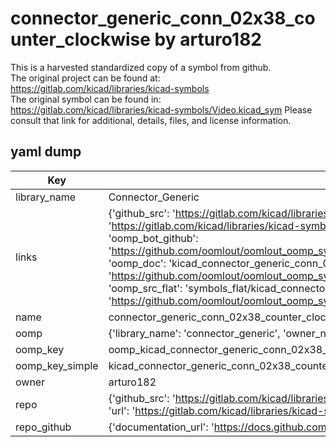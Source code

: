 # connector_generic_conn_02x38_counter_clockwise by arturo182  
This is a harvested standardized copy of a symbol from github.  
The original project can be found at:  
https://gitlab.com/kicad/libraries/kicad-symbols  
The original symbol can be found in:
https://gitlab.com/kicad/libraries/kicad-symbols/Video.kicad_sym
Please consult that link for additional, details, files, and license information.  
## yaml dump  
| Key | Value |  
| --- | --- |  
| library_name | Connector_Generic |  
| links | {'github_src': 'https://gitlab.com/kicad/libraries/kicad-symbols/Video.kicad_sym', 'github_src_repo': 'https://gitlab.com/kicad/libraries/kicad-symbols', 'oomp_bot': 'kicad_connector_generic_conn_02x38_counter_clockwise/working', 'oomp_bot_github': 'https://github.com/oomlout/oomlout_oomp_symbol_bot/tree/main/kicad_connector_generic_conn_02x38_counter_clockwise/working', 'oomp_doc': 'kicad_connector_generic_conn_02x38_counter_clockwise/working', 'oomp_doc_github': 'https://github.com/oomlout/oomlout_oomp_symbol_doc/tree/main/kicad_connector_generic_conn_02x38_counter_clockwise/working', 'oomp_src_flat': 'symbols_flat/kicad_connector_generic_conn_02x38_counter_clockwise/working', 'oomp_src_flat_github': 'https://github.com/oomlout/oomlout_oomp_symbol_src/tree/main/kicad_connector_generic_conn_02x38_counter_clockwise/working'} |  
| name | connector_generic_conn_02x38_counter_clockwise |  
| oomp | {'library_name': 'connector_generic', 'owner_name': 'kicad', 'symbol_name': 'connector_generic_conn_02x38_counter_clockwise'} |  
| oomp_key | oomp_kicad_connector_generic_conn_02x38_counter_clockwise |  
| oomp_key_simple | kicad_connector_generic_conn_02x38_counter_clockwise |  
| owner | arturo182 |  
| repo | {'github_src': 'https://gitlab.com/kicad/libraries/kicad-symbols/Video.kicad_sym', 'name': 'libraries/kicad-symbols', 'owner': 'kicad', 'url': 'https://gitlab.com/kicad/libraries/kicad-symbols'} |  
| repo_github | {'documentation_url': 'https://docs.github.com/rest/repos/repos#get-a-repository', 'message': 'Not Found'} |  

